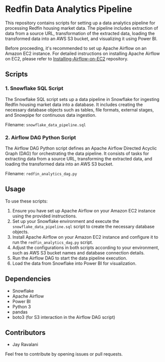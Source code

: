 # Redfin Data Analytics Pipeline

This repository contains scripts for setting up a data analytics pipeline for processing Redfin housing market data. The pipeline includes extraction of data from a source URL, transformation of the extracted data, loading the transformed data into an AWS S3 bucket, and visualizing it using Power BI.

Before proceeding, it's recommended to set up Apache Airflow on an Amazon EC2 instance. For detailed instructions on installing Apache Airflow on EC2, please refer to [Installing-Airflow-on-EC2](https://github.com/jravalani/Installing-Airflow-on-EC2) repository.

## Scripts

### 1. Snowflake SQL Script

The Snowflake SQL script sets up a data pipeline in Snowflake for ingesting Redfin housing market data into a database. It includes creating the necessary database objects such as tables, file formats, external stages, and Snowpipe for continuous data ingestion.

Filename: `snowflake_data_pipeline.sql`

### 2. Airflow DAG Python Script

The Airflow DAG Python script defines an Apache Airflow Directed Acyclic Graph (DAG) for orchestrating the data pipeline. It consists of tasks for extracting data from a source URL, transforming the extracted data, and loading the transformed data into an AWS S3 bucket.

Filename: `redfin_analytics_dag.py`

## Usage

To use these scripts:

1. Ensure you have set up Apache Airflow on your Amazon EC2 instance using the provided instructions.
2. Set up your Snowflake environment and execute the `snowflake_data_pipeline.sql` script to create the necessary database objects.
3. Install Apache Airflow on your Amazon EC2 instance and configure it to run the `redfin_analytics_dag.py` script.
4. Adjust the configurations in both scripts according to your environment, such as AWS S3 bucket names and database connection details.
5. Run the Airflow DAG to start the data pipeline execution.
6. Load the data from Snowflake into Power BI for visualization.

## Dependencies

- Snowflake
- Apache Airflow
- Power BI
- Python 3
- pandas
- boto3 (for S3 interaction in the Airflow DAG script)

## Contributors

- Jay Ravalani

Feel free to contribute by opening issues or pull requests.
